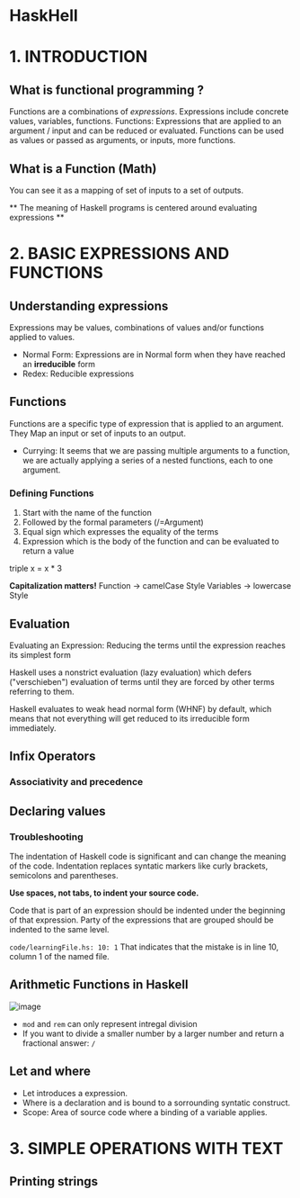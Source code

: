 # HaskHell

# 1. INTRODUCTION

## What is functional programming ?

Functions are a combinations of _expressions_. Expressions include concrete values, variables, functions. 
Functions: Expressions that are applied to an argument / input and can be reduced or evaluated. Functions can be used as values or passed as arguments, or inputs, more functions. 

## What is a Function (Math)
You can see it as a mapping of set of inputs to a set of outputs.

** The meaning of Haskell programs is centered around evaluating expressions ** 

# 2. BASIC EXPRESSIONS AND FUNCTIONS

## Understanding expressions

Expressions may be values, combinations of values and/or functions applied to values.

- Normal Form: Expressions are in Normal form when they have reached an **irreducible** form
- Redex: Reducible expressions

## Functions

Functions are a specific type of expression that is applied to an argument. They Map an input or set of inputs to an output. 

- Currying: It seems that we are passing multiple arguments to a function, we are actually applying a series of a nested functions, each to one argument.

### Defining Functions 

1. Start with the name of the function
2. Followed by the formal parameters (/=Argument)
3. Equal sign which expresses the equality of the terms
4. Expression which is the body of the function and can be evaluated to return a value

triple x   =  x * 3

**Capitalization matters!** 
Function -> camelCase Style
Variables -> lowercase Style

## Evaluation

Evaluating an Expression: Reducing the terms until the expression reaches its simplest form

Haskell uses a nonstrict evaluation (lazy evaluation) which defers ("verschieben") evaluation of terms until they are forced by other terms referring to them.

Haskell evaluates to weak head normal form (WHNF) by default, which means that not everything will get reduced to its irreducible form immediately.

## Infix Operators

### Associativity and precedence

## Declaring values

### Troubleshooting

The indentation of Haskell code is significant and can change the meaning of the code. Indentation replaces syntatic markers 
like curly brackets, semicolons and parentheses. 

**Use spaces, not tabs, to indent your source code.**

Code that is part of an expression should be indented under the beginning of that expression. Party of 
the expressions that are grouped should be indented to the same level.

`code/learningFile.hs: 10: 1` That indicates that the mistake is in line 10, column 1 of the named file.

## Arithmetic Functions in Haskell

![image](https://github.com/jonathancastro21/haskhell/assets/131474704/f64eebb2-bca6-4923-9bca-f950dd23642f)

- `mod` and `rem` can only represent intregal division
- If you want to divide a smaller number by a larger number and return a fractional answer: `/`

## Let and where

- Let introduces a expression.
- Where is a declaration and is bound to a sorrounding syntatic construct.
- Scope: Area of source code where a binding of a variable applies.

# 3. SIMPLE OPERATIONS WITH TEXT

## Printing strings








































